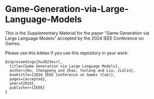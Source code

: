 # Game-Generation-via-Large-Language-Models

This is the Supplementary Material for the paper "Game Generation via Large Language Models" accepted by the 2024 IEEE Conference on Games.

Please use this bibtex if you use this repository in your work:

````
@inproceedings{hu2023ecrl,
  title={Game Generation via Large Language Models},
  author={Hu, Chengpeng and Zhao, Yunlong and Liu, Jialin},
  booktitle={2024 IEEE Conference on Games (CoG)},
  pages={accepted},
  year={2024},
  publisher={IEEE}
}
````
